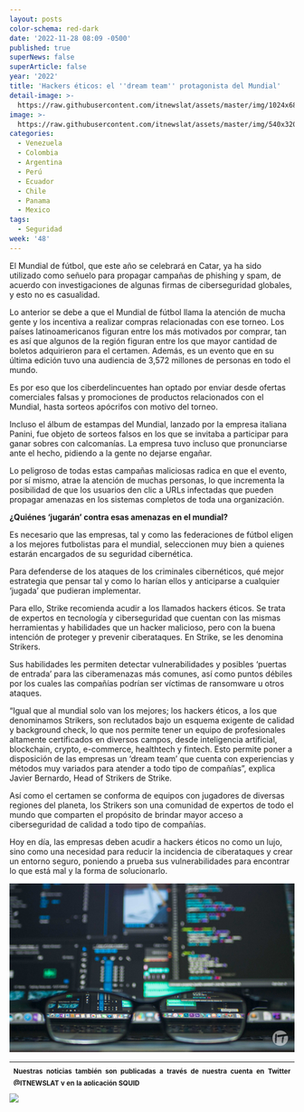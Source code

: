 ```yaml
---
layout: posts
color-schema: red-dark
date: '2022-11-28 08:09 -0500'
published: true
superNews: false
superArticle: false
year: '2022'
title: 'Hackers éticos: el ''dream team'' protagonista del Mundial'
detail-image: >-
  https://raw.githubusercontent.com/itnewslat/assets/master/img/1024x680/good-hacker-g.jpg
image: >-
  https://raw.githubusercontent.com/itnewslat/assets/master/img/540x320/good-hacker-p.jpg
categories:
  - Venezuela
  - Colombia
  - Argentina
  - Perú
  - Ecuador
  - Chile
  - Panama
  - Mexico
tags:
  - Seguridad
week: '48'
---
```

El Mundial de fútbol, que este año se celebrará en Catar, ya ha sido utilizado como señuelo para propagar campañas de phishing y spam, de acuerdo con investigaciones de algunas firmas de ciberseguridad globales, y esto no es casualidad. 
 
Lo anterior se debe a que el Mundial de fútbol llama la atención de mucha gente y los incentiva a realizar compras relacionadas con ese torneo. Los países latinoamericanos figuran entre los más motivados por comprar, tan es así que algunos de la región figuran entre los que mayor cantidad de boletos adquirieron para el certamen. Además, es un evento que en su última edición tuvo una audiencia de 3,572 millones de personas en todo el mundo.
 
Es por eso que los ciberdelincuentes han optado por enviar desde ofertas comerciales falsas y promociones de productos relacionados con el Mundial, hasta sorteos apócrifos con motivo del torneo.
 
Incluso el álbum de estampas del Mundial, lanzado por la empresa italiana Panini, fue objeto de sorteos falsos en los que se invitaba a participar para ganar sobres con calcomanías. La empresa tuvo incluso que pronunciarse ante el hecho, pidiendo a la gente no dejarse engañar.
 
Lo peligroso de todas estas campañas maliciosas radica en que el evento, por sí mismo, atrae la atención de muchas personas, lo que incrementa la posibilidad de que los usuarios den clic a URLs infectadas que pueden propagar amenazas en los sistemas completos de toda una organización.
 
**¿Quiénes ‘jugarán’ contra esas amenazas en el mundial?**
 
Es necesario que las empresas, tal y como las federaciones de fútbol eligen a los mejores futbolistas para el mundial, seleccionen muy bien a quienes estarán encargados de su seguridad cibernética.
 
Para defenderse de los ataques de los criminales cibernéticos, qué mejor estrategia que pensar tal y como lo harían ellos y anticiparse a cualquier ‘jugada’ que pudieran implementar.
 
Para ello, Strike recomienda acudir a los llamados hackers éticos. Se trata de expertos en tecnología y ciberseguridad que cuentan con las mismas herramientas y habilidades que un hacker malicioso, pero con la buena intención de proteger y prevenir ciberataques. En Strike, se les denomina Strikers.
 
Sus habilidades les permiten detectar vulnerabilidades y posibles ‘puertas de entrada’ para las ciberamenazas más comunes, así como puntos débiles por los cuales las compañías podrían ser víctimas de ransomware u otros ataques.
 
“Igual que al mundial solo van los mejores; los hackers éticos, a los que denominamos Strikers, son reclutados bajo un esquema exigente de calidad y background check, lo que nos permite tener un equipo de profesionales altamente certificados en diversos campos, desde inteligencia artificial, blockchain, crypto, e-commerce, healthtech y fintech. Esto permite poner a disposición de las empresas un ‘dream team’ que cuenta con experiencias y métodos muy variados para atender a todo tipo de compañías”, explica Javier Bernardo, Head of Strikers de Strike. 
 
Así como el certamen se conforma de equipos con jugadores de diversas regiones del planeta, los Strikers son una comunidad de expertos de todo el mundo que comparten el propósito de brindar mayor acceso a ciberseguridad de calidad a todo tipo de compañías. 
 
Hoy en día, las empresas deben acudir a hackers éticos no como un lujo, sino como una necesidad para reducir la incidencia de ciberataques y crear un entorno seguro, poniendo a prueba sus vulnerabilidades para encontrar lo que está mal y la forma de solucionarlo. 

![](https://raw.githubusercontent.com/itnewslat/assets/master/img/540x320/good-hacker-p.jpg)

<table style="height: 42px;" width="569">
<tbody>
<tr>
<td style="text-align: justify;"><sub><strong>Nuestras noticias también son publicadas a través de nuestra cuenta en Twitter <a href="https://twitter.com/itnewslat?lang=es">@ITNEWSLAT</a> y en la aplicación <a href="https://squidapp.co/en/">SQUID</a></strong></sub></td>
</tr>
</tbody>
</table>

<img src="https://tracker.metricool.com/c3po.jpg?hash=56f88a41e39ab42c063cc51676587a04"/>
